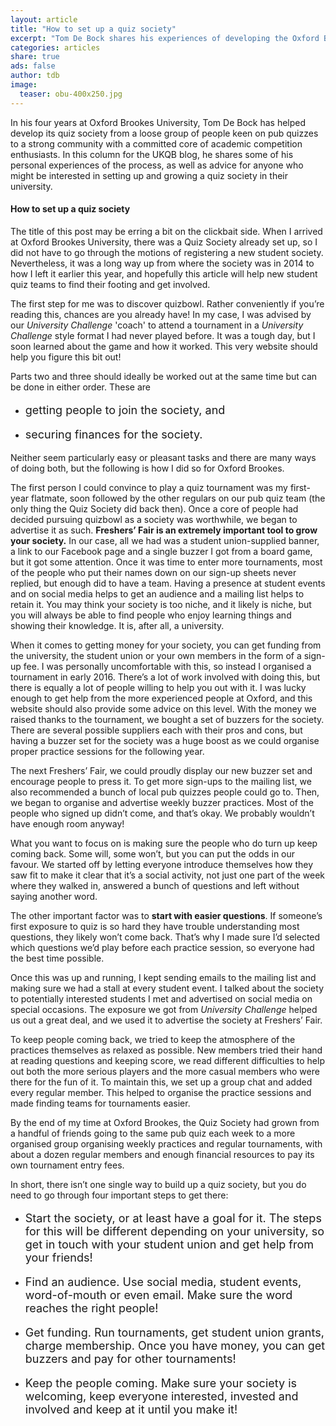 ```yaml
---
layout: article
title: "How to set up a quiz society"
excerpt: "Tom De Bock shares his experiences of developing the Oxford Brookes Quiz Society."
categories: articles
share: true
ads: false
author: tdb
image:
  teaser: obu-400x250.jpg
---
```


In his four years at Oxford Brookes University, Tom De Bock has helped develop its quiz society from a loose group of people keen on pub quizzes to a strong community with a committed core of academic competition enthusiasts. In this column for the UKQB blog, he shares some of his personal experiences of the process, as well as advice for anyone who might be interested in setting up and growing a quiz society in their university.

#### How to set up a quiz society

The title of this post may be erring a bit on the clickbait side. When I arrived at Oxford Brookes University, there was a Quiz Society already set up, so I did not have to go through the motions of registering a new student society. Nevertheless, it was a long way up from where the society was in 2014 to how I left it earlier this year, and hopefully this article will help new student quiz teams to find their footing and get involved.

The first step for me was to discover quizbowl. Rather conveniently if you’re reading this, chances are you already have! In my case, I was advised by our *University Challenge* 'coach' to attend a tournament in a *University Challenge* style format I had never played before. It was a tough day, but I soon learned about the game and how it worked. This very website should help you figure this bit out!

Parts two and three should ideally be worked out at the same time but can be done in either order. These are 
* <p style="font-size: 18px">getting people to join the society, and</p>
* <p style="font-size: 18px">securing finances for the society.</p>

Neither seem particularly easy or pleasant tasks and there are many ways of doing both, but the following is how I did so for Oxford Brookes.

The first person I could convince to play a quiz tournament was my first-year flatmate, soon followed by the other regulars on our pub quiz team (the only thing the Quiz Society did back then). Once a core of people had decided pursuing quizbowl as a society was worthwhile, we began to advertise it as such. 
**Freshers’ Fair is an extremely important tool to grow your society.** In our case, all we had was a student union-supplied banner, a link to our Facebook page and a single buzzer I got from a board game, but it got some attention. Once it was time to enter more tournaments, most of the people who put their names down on our sign-up sheets never replied, but enough did to have a team. Having a presence at student events and on social media helps to get an audience and a mailing list helps to retain it. You may think your society is too niche, and it likely is niche, but you will always be able to find people who enjoy learning things and showing their knowledge. It is, after all, a university.

When it comes to getting money for your society, you can get funding from the university, the student union or your own members in the form of a sign-up fee. I was personally uncomfortable with this, so instead I organised a tournament in early 2016. There’s a lot of work involved with doing this, but there is equally a lot of people willing to help you out with it. I was lucky enough to get help from the more experienced people at Oxford, and this website should also provide some advice on this level.
With the money we raised thanks to the tournament, we bought a set of buzzers for the society. There are several possible suppliers each with their pros and cons, but having a buzzer set for the society was a huge boost as we could organise proper practice sessions for the following year.

The next Freshers’ Fair, we could proudly display our new buzzer set and encourage people to press it. To get more sign-ups to the mailing list, we also recommended a bunch of local pub quizzes people could go to. Then, we began to organise and advertise weekly buzzer practices. Most of the people who signed up didn’t come, and that’s okay. We probably wouldn’t have enough room anyway!

What you want to focus on is making sure the people who do turn up keep coming back. Some will, some won’t, but you can put the odds in our favour. We started off by letting everyone introduce themselves how they saw fit to make it clear that it’s a social activity, not just one part of the week where they walked in, answered a bunch of questions and left without saying another word.

The other important factor was to **start with easier questions**. If someone’s first exposure to quiz is so hard they have trouble understanding most questions, they likely won’t come back. That’s why I made sure I’d selected which questions we’d play before each practice session, so everyone had the best time possible.

Once this was up and running, I kept sending emails to the mailing list and making sure we had a stall at every student event. I talked about the society to potentially interested students I met and advertised on social media on special occasions. The exposure we got from *University Challenge* helped us out a great deal, and we used it to advertise the society at Freshers’ Fair.

To keep people coming back, we tried to keep the atmosphere of the practices themselves as relaxed as possible. New members tried their hand at reading questions and keeping score, we read different difficulties to help out both the more serious players and the more casual members who were there for the fun of it. To maintain this, we set up a group chat and added every regular member. This helped to organise the practice sessions and made finding teams for tournaments easier.

By the end of my time at Oxford Brookes, the Quiz Society had grown from a handful of friends going to the same pub quiz each week to a more organised group organising weekly practices and regular tournaments, with about a dozen regular members and enough financial resources to pay its own tournament entry fees.

In short, there isn’t one single way to build up a quiz society, but you do need to go through four important steps to get there:
* <p style="font-size: 18px">Start the society, or at least have a goal for it. The steps for this will be different depending on your university, so get in touch with your student union and get help from your friends!</p>
* <p style="font-size: 18px">Find an audience. Use social media, student events, word-of-mouth or even email. Make sure the word reaches the right people!</p>
* <p style="font-size: 18px">Get funding. Run tournaments, get student union grants, charge membership. Once you have money, you can get buzzers and pay for other tournaments!</p>
* <p style="font-size: 18px">Keep the people coming. Make sure your society is welcoming, keep everyone interested, invested and involved and keep at it until you make it!</p>